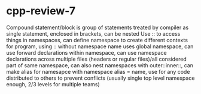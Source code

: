 # cpp-review-7

Compound statement/block is group of statements treated by compiler as single statement, enclosed in brackets, can be nested
Use :: to access things in namespaces, can define namespace to create different contexts for program, using :: without namespace name uses global namespace, can use forward declarations within namespace, can use namespace declarations across multiple files (headers or regular files)/all considered part of same namespace, can also nest namespaces with outer::inner::, can make alias for namesapce with namespace alias = name, use for any code distributed to others to prevent conflicts (usually single top level namespace enough, 2/3 levels for multiple teams)